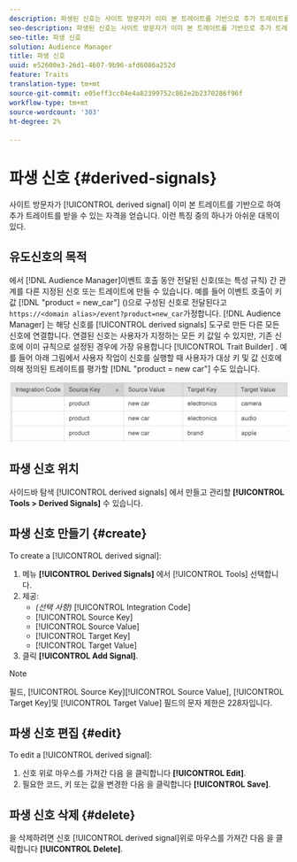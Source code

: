 ```yaml
---
description: 파생된 신호는 사이트 방문자가 이미 본 트레이트를 기반으로 추가 트레이트를 받을 수 있습니다. 이런 특징 중의 하나가 아쉬운 대목이 있다.
seo-description: 파생된 신호는 사이트 방문자가 이미 본 트레이트를 기반으로 추가 트레이트를 받을 수 있습니다. 이런 특징 중의 하나가 아쉬운 대목이 있다.
seo-title: 파생 신호
solution: Audience Manager
title: 파생 신호
uuid: e52600e3-26d1-4607-9b96-afd6086a252d
feature: Traits
translation-type: tm+mt
source-git-commit: e05eff3cc04e4a82399752c862e2b2370286f96f
workflow-type: tm+mt
source-wordcount: '303'
ht-degree: 2%

---
```



# 파생 신호 {#derived-signals}

사이트 방문자가 [!UICONTROL derived signal] 이미 본 트레이트를 기반으로 하여 추가 트레이트를 받을 수 있는 자격을 얻습니다. 이런 특징 중의 하나가 아쉬운 대목이 있다.

<!-- c_tb_derived_signal.xml -->

## 유도신호의 목적

에서 [!DNL Audience Manager]이벤트 호출 동안 전달된 신호(또는 특성 규칙) 간 관계를 다른 지정된 신호 또는 트레이트에 만들 수 있습니다. 예를 들어 이벤트 호출이 키 값 [!DNL "product = new_car"] ()으로 구성된 신호로 전달된다고 `https://<domain alias>/event?product=new_car`가정합니다. [!DNL Audience Manager] 는 해당 신호를 [!UICONTROL derived signals] 도구로 만든 다른 모든 신호에 연결합니다. 연결된 신호는 사용자가 지정하는 모든 키 값일 수 있지만, 기존 신호에 이미 규칙으로 설정된 경우에 가장 유용합니다 [!UICONTROL Trait Builder] . 예를 들어 아래 그림에서 사용자 작업이 신호를 실행할 때 사용자가 대상 키 및 값 신호에 의해 정의된 트레이트를 평가할 [!DNL "product = new car"] 수도 있습니다.

![](assets/derived_signal_example.png)

## 파생 신호 위치

사이드바 탐색 [!UICONTROL derived signals] 에서 만들고 관리할 **[!UICONTROL Tools > Derived Signals]** 수 있습니다.

## 파생 신호 만들기 {#create}

<!-- t_tb_create_derived.xml -->

To create a [!UICONTROL derived signal]:

1. 메뉴 **[!UICONTROL Derived Signals]** 에서 [!UICONTROL Tools] 선택합니다.
1. 제공:
   * *(선택 사항)* [!UICONTROL Integration Code]
   * [!UICONTROL Source Key]
   * [!UICONTROL Source Value]
   * [!UICONTROL Target Key]
   * [!UICONTROL Target Value]
1. 클릭 **[!UICONTROL Add Signal]**.

>[!NOTE]
>
>필드, [!UICONTROL Source Key][!UICONTROL Source Value], [!UICONTROL Target Key]및 [!UICONTROL Target Value] 필드의 문자 제한은 228자입니다.

## 파생 신호 편집 {#edit}

<!-- t_tb_edit_derived.xml -->

To edit a [!UICONTROL derived signal]:

1. 신호 위로 마우스를 가져간 다음 을 클릭합니다 **[!UICONTROL Edit]**.
2. 필요한 코드, 키 또는 값을 변경한 다음 을 클릭합니다 **[!UICONTROL Save]**.

## 파생 신호 삭제 {#delete}

<!-- t_tb_delete_derived.xml -->

을 삭제하려면 신호 [!UICONTROL derived signal]위로 마우스를 가져간 다음 을 클릭합니다 **[!UICONTROL Delete]**.
